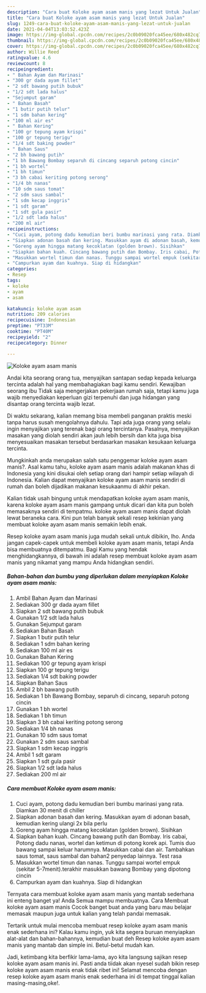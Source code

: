 ```yaml
---
description: "Cara buat Koloke ayam asam manis yang lezat Untuk Jualan"
title: "Cara buat Koloke ayam asam manis yang lezat Untuk Jualan"
slug: 1249-cara-buat-koloke-ayam-asam-manis-yang-lezat-untuk-jualan
date: 2021-04-04T13:03:52.423Z
image: https://img-global.cpcdn.com/recipes/2c0b09020fca45ee/680x482cq70/koloke-ayam-asam-manis-foto-resep-utama.jpg
thumbnail: https://img-global.cpcdn.com/recipes/2c0b09020fca45ee/680x482cq70/koloke-ayam-asam-manis-foto-resep-utama.jpg
cover: https://img-global.cpcdn.com/recipes/2c0b09020fca45ee/680x482cq70/koloke-ayam-asam-manis-foto-resep-utama.jpg
author: Willie Reed
ratingvalue: 4.6
reviewcount: 8
recipeingredient:
- " Bahan Ayam dan Marinasi"
- "300 gr dada ayam fillet"
- "2 sdt bawang putih bubuk"
- "1/2 sdt lada halus"
- "Sejumput garam"
- " Bahan Basah"
- "1 butir putih telur"
- "1 sdm bahan kering"
- "100 ml air es"
- " Bahan Kering"
- "100 gr tepung ayam krispi"
- "100 gr tepung terigu"
- "1/4 sdt baking powder"
- " Bahan Saus"
- "2 bh bawang putih"
- "1 bh Bawang Bombay separuh di cincang separuh potong cincin"
- "1 bh wortel"
- "1 bh timun"
- "3 bh cabai keriting potong serong"
- "1/4 bh nanas"
- "10 sdm saus tomat"
- "2 sdm saus sambal"
- "1 sdm kecap inggris"
- "1 sdt garam"
- "1 sdt gula pasir"
- "1/2 sdt lada halus"
- "200 ml air"
recipeinstructions:
- "Cuci ayam, potong dadu kemudian beri bumbu marinasi yang rata. Diamkan 30 menit di chiller"
- "Siapkan adonan basah dan kering. Masukkan ayam di adonan basah, kemudian kering ulangi 2x bila perlu"
- "Goreng ayam hingga matang kecoklatan (golden brown). Sisihkan"
- "Siapkan bahan kuah. Cincang bawang putih dan Bombay. Iris cabai, Potong dadu nanas, wortel dan ketimun di potong korek api. Tumis duo bawang sampai keluar harumnya. Masukkan cabai dan air. Tambahkan saus tomat, saus sambal dan bahan2 penyedap lainnya. Test rasa"
- "Masukkan wortel timun dan nanas. Tunggu sampai wortel empuk (sekitar 5-7menit).terakhir masukkan bawang Bombay yang dipotong cincin"
- "Campurkan ayam dan kuahnya. Siap di hidangkan"
categories:
- Resep
tags:
- koloke
- ayam
- asam

katakunci: koloke ayam asam 
nutrition: 209 calories
recipecuisine: Indonesian
preptime: "PT33M"
cooktime: "PT40M"
recipeyield: "2"
recipecategory: Dinner

---
```



![Koloke ayam asam manis](https://img-global.cpcdn.com/recipes/2c0b09020fca45ee/680x482cq70/koloke-ayam-asam-manis-foto-resep-utama.jpg)

Andai kita seorang orang tua, menyajikan santapan sedap kepada keluarga tercinta adalah hal yang membahagiakan bagi kamu sendiri. Kewajiban seorang ibu Tidak saja mengerjakan pekerjaan rumah saja, tetapi kamu juga wajib menyediakan keperluan gizi terpenuhi dan juga hidangan yang disantap orang tercinta wajib lezat.

Di waktu  sekarang, kalian memang bisa membeli panganan praktis meski tanpa harus susah mengolahnya dahulu. Tapi ada juga orang yang selalu ingin menyajikan yang terenak bagi orang tercintanya. Pasalnya, menyajikan masakan yang diolah sendiri akan jauh lebih bersih dan kita juga bisa menyesuaikan masakan tersebut berdasarkan masakan kesukaan keluarga tercinta. 



Mungkinkah anda merupakan salah satu penggemar koloke ayam asam manis?. Asal kamu tahu, koloke ayam asam manis adalah makanan khas di Indonesia yang kini disukai oleh setiap orang dari hampir setiap wilayah di Indonesia. Kalian dapat menyajikan koloke ayam asam manis sendiri di rumah dan boleh dijadikan makanan kesukaanmu di akhir pekan.

Kalian tidak usah bingung untuk mendapatkan koloke ayam asam manis, karena koloke ayam asam manis gampang untuk dicari dan kita pun boleh memasaknya sendiri di tempatmu. koloke ayam asam manis dapat diolah lewat beraneka cara. Kini pun telah banyak sekali resep kekinian yang membuat koloke ayam asam manis semakin lebih enak.

Resep koloke ayam asam manis juga mudah sekali untuk dibikin, lho. Anda jangan capek-capek untuk membeli koloke ayam asam manis, tetapi Anda bisa membuatnya ditempatmu. Bagi Kamu yang hendak menghidangkannya, di bawah ini adalah resep membuat koloke ayam asam manis yang nikamat yang mampu Anda hidangkan sendiri.

<!--inarticleads1-->

##### Bahan-bahan dan bumbu yang diperlukan dalam menyiapkan Koloke ayam asam manis:

1. Ambil  Bahan Ayam dan Marinasi
1. Sediakan 300 gr dada ayam fillet
1. Siapkan 2 sdt bawang putih bubuk
1. Gunakan 1/2 sdt lada halus
1. Gunakan Sejumput garam
1. Sediakan  Bahan Basah
1. Siapkan 1 butir putih telur
1. Sediakan 1 sdm bahan kering
1. Sediakan 100 ml air es
1. Gunakan  Bahan Kering
1. Sediakan 100 gr tepung ayam krispi
1. Siapkan 100 gr tepung terigu
1. Sediakan 1/4 sdt baking powder
1. Siapkan  Bahan Saus
1. Ambil 2 bh bawang putih
1. Sediakan 1 bh Bawang Bombay, separuh di cincang, separuh potong cincin
1. Gunakan 1 bh wortel
1. Sediakan 1 bh timun
1. Siapkan 3 bh cabai keriting potong serong
1. Sediakan 1/4 bh nanas
1. Gunakan 10 sdm saus tomat
1. Gunakan 2 sdm saus sambal
1. Siapkan 1 sdm kecap inggris
1. Ambil 1 sdt garam
1. Siapkan 1 sdt gula pasir
1. Siapkan 1/2 sdt lada halus
1. Sediakan 200 ml air




<!--inarticleads2-->

##### Cara membuat Koloke ayam asam manis:

1. Cuci ayam, potong dadu kemudian beri bumbu marinasi yang rata. Diamkan 30 menit di chiller
1. Siapkan adonan basah dan kering. Masukkan ayam di adonan basah, kemudian kering ulangi 2x bila perlu
1. Goreng ayam hingga matang kecoklatan (golden brown). Sisihkan
1. Siapkan bahan kuah. Cincang bawang putih dan Bombay. Iris cabai, Potong dadu nanas, wortel dan ketimun di potong korek api. Tumis duo bawang sampai keluar harumnya. Masukkan cabai dan air. Tambahkan saus tomat, saus sambal dan bahan2 penyedap lainnya. Test rasa
1. Masukkan wortel timun dan nanas. Tunggu sampai wortel empuk (sekitar 5-7menit).terakhir masukkan bawang Bombay yang dipotong cincin
1. Campurkan ayam dan kuahnya. Siap di hidangkan




Ternyata cara membuat koloke ayam asam manis yang mantab sederhana ini enteng banget ya! Anda Semua mampu membuatnya. Cara Membuat koloke ayam asam manis Cocok banget buat anda yang baru mau belajar memasak maupun juga untuk kalian yang telah pandai memasak.

Tertarik untuk mulai mencoba membuat resep koloke ayam asam manis enak sederhana ini? Kalau kamu ingin, yuk kita segera buruan menyiapkan alat-alat dan bahan-bahannya, kemudian buat deh Resep koloke ayam asam manis yang mantab dan simple ini. Betul-betul mudah kan. 

Jadi, ketimbang kita berfikir lama-lama, ayo kita langsung sajikan resep koloke ayam asam manis ini. Pasti anda tiidak akan nyesel sudah bikin resep koloke ayam asam manis enak tidak ribet ini! Selamat mencoba dengan resep koloke ayam asam manis enak sederhana ini di tempat tinggal kalian masing-masing,oke!.

